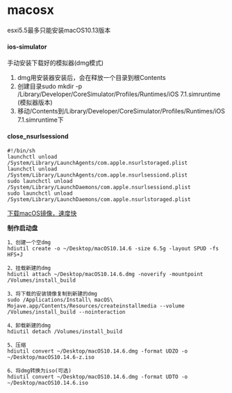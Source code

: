 # macosx

esxi5.5最多只能安装macOS10.13版本

#### ios-simulator

手动安装下载好的模拟器\(dmg模式\)

1. dmg用安装器安装后，会在释放一个目录到根Contents
2. 创建目录sudo mkdir -p  /Library/Developer/CoreSimulator/Profiles/Runtimes/iOS 7.1.simruntime \(模拟器版本\)
3. 移动/Contents到/Library/Developer/CoreSimulator/Profiles/Runtimes/iOS 7.1.simruntime下

#### close\_nsurlsessiond

```
#!/bin/sh
launchctl unload /System/Library/LaunchAgents/com.apple.nsurlstoraged.plist
launchctl unload /System/Library/LaunchAgents/com.apple.nsurlsessiond.plist
sudo launchctl unload /System/Library/LaunchDaemons/com.apple.nsurlsessiond.plist
sudo launchctl unload /System/Library/LaunchDaemons/com.apple.nsurlstoraged.plist
```

[下载macOS镜像，速度快](https://github.com/munki/macadmin-scripts)

**制作启动盘**

```
1、创建一个空dmg
hdiutil create -o ~/Desktop/macOS10.14.6 -size 6.5g -layout SPUD -fs HFS+J

2、挂载新建的dmg
hdiutil attach ~/Desktop/macOS10.14.6.dmg -noverify -mountpoint /Volumes/install_build

3、将下载的安装镜像复制到新建的dmg
sudo /Applications/Install\ macOS\ Mojave.app/Contents/Resources/createinstallmedia --volume /Volumes/install_build --nointeraction

4、卸载新建的dmg
hdiutil detach /Volumes/install_build

5、压缩
hdiutil convert ~/Desktop/macOS10.14.6.dmg -format UDZO -o ~/Desktop/macOS10.14.6-z.iso

6、将dmg转换为iso(可选)
hdiutil convert ~/Desktop/macOS10.14.6.dmg -format UDTO -o ~/Desktop/macOS10.14.6.iso
```



